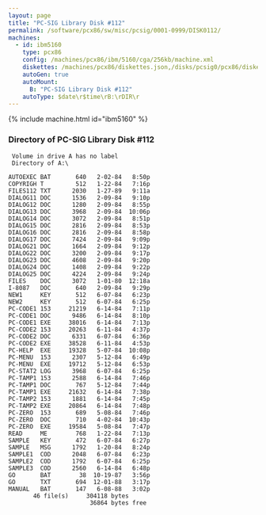 ```yaml
---
layout: page
title: "PC-SIG Library Disk #112"
permalink: /software/pcx86/sw/misc/pcsig/0001-0999/DISK0112/
machines:
  - id: ibm5160
    type: pcx86
    config: /machines/pcx86/ibm/5160/cga/256kb/machine.xml
    diskettes: /machines/pcx86/diskettes.json,/disks/pcsig0/pcx86/diskettes.json
    autoGen: true
    autoMount:
      B: "PC-SIG Library Disk #112"
    autoType: $date\r$time\rB:\rDIR\r
---
```


{% include machine.html id="ibm5160" %}

### Directory of PC-SIG Library Disk #112

     Volume in drive A has no label
     Directory of A:\

    AUTOEXEC BAT       640   2-02-84   8:50p
    COPYRIGH T         512   1-22-84   7:16p
    FILES112 TXT      2030   1-27-89   9:11a
    DIALOG11 DOC      1536   2-09-84   9:10p
    DIALOG12 DOC      1280   2-09-84   8:55p
    DIALOG13 DOC      3968   2-09-84  10:06p
    DIALOG14 DOC      3072   2-09-84   8:51p
    DIALOG15 DOC      2816   2-09-84   8:53p
    DIALOG16 DOC      2816   2-09-84   8:58p
    DIALOG17 DOC      7424   2-09-84   9:09p
    DIALOG21 DOC      1664   2-09-84   9:12p
    DIALOG22 DOC      3200   2-09-84   9:17p
    DIALOG23 DOC      4608   2-09-84   9:20p
    DIALOG24 DOC      1408   2-09-84   9:22p
    DIALOG25 DOC      4224   2-09-84   9:24p
    FILES    DOC      3072   1-01-80  12:18a
    I-8087   DOC       640   2-09-84   9:29p
    NEW1     KEY       512   6-07-84   6:23p
    NEW2     KEY       512   6-07-84   6:25p
    PC-CODE1 153     21219   6-14-84   7:11p
    PC-CODE1 DOC      9486   6-14-84   8:10p
    PC-CODE1 EXE     38016   6-14-84   7:13p
    PC-CODE2 153     20263   6-11-84   4:37p
    PC-CODE2 DOC      6331   6-07-84   6:36p
    PC-CODE2 EXE     38528   6-11-84   4:53p
    PC-HELP  EXE     19328   5-07-84  10:08p
    PC-MENU  153      2307   5-12-84   6:49p
    PC-MENU  EXE     19712   5-12-84   6:53p
    PC-STAT2 LOG      3968   6-07-84   6:25p
    PC-TAMP1 153      2588   6-14-84   7:46p
    PC-TAMP1 DOC       767   5-12-84   7:44p
    PC-TAMP1 EXE     21632   6-14-84   7:38p
    PC-TAMP2 153      1881   6-14-84   7:45p
    PC-TAMP2 EXE     20864   6-14-84   7:48p
    PC-ZERO  153       689   5-08-84   7:46p
    PC-ZERO  DOC       710   4-02-84  10:43p
    PC-ZERO  EXE     19584   5-08-84   7:47p
    READ     ME        768   1-22-84   7:13p
    SAMPLE   KEY       472   6-07-84   6:27p
    SAMPLE   MSG      1792   1-20-84   8:24p
    SAMPLE1  COD      2048   6-07-84   6:23p
    SAMPLE2  COD      1792   6-07-84   6:25p
    SAMPLE3  COD      2560   6-14-84   6:48p
    GO       BAT        38  10-19-87   3:56p
    GO       TXT       694  12-01-88   3:17p
    MANUAL   BAT       147   6-08-88   3:02p
           46 file(s)     304118 bytes
                           36864 bytes free
